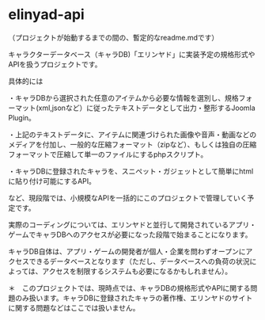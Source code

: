 # elinyad-api

（プロジェクトが始動するまでの間の、暫定的なreadme.mdです）

キャラクターデータベース（キャラDB)「エリンヤド」に実装予定の規格形式やAPIを扱うプロジェクトです。

具体的には

・キャラDBから選択された任意のアイテムから必要な情報を選別し、規格フォーマット(xml,jsonなど）に従ったテキストデータとして出力・整形するJoomla Plugin。

・上記のテキストデータに、アイテムに関連づけられた画像や音声・動画などのメディアを付加し、一般的な圧縮フォーマット（zipなど）、もしくは独自の圧縮フォーマットで圧縮して単一のファイルにするphpスクリプト。

・キャラDBに登録されたキャラを、スニペット・ガジェットとして簡単にhtmlに貼り付け可能にするAPI。

など、現段階では、小規模なAPIを一括的にこのプロジェクトで管理していく予定です。

実際のコーディングについては、エリンヤドと並行して開発されているアプリ・ゲームでキャラDBへのアクセスが必要になった段階で始まることになります。

キャラDB自体は、アプリ・ゲームの開発者が個人・企業を問わずオープンにアクセスできるデータベースとなります（ただし、データベースへの負荷の状況によっては、アクセスを制限するシステムも必要になるかもしれません）。


＊　このプロジェクトでは、現時点では、キャラDBの規格形式やAPIに関する問題のみ扱います。キャラDBに登録されたキャラの著作権、エリンヤドのサイトに関する問題などはここでは扱いません。




